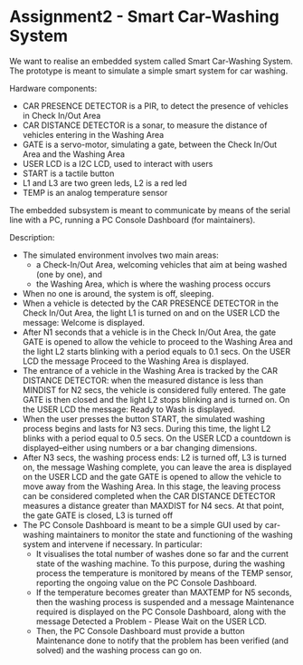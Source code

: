 # Assignment2 - Smart Car-Washing System

We want to realise an embedded system called Smart Car-Washing System. The prototype  is meant to simulate a simple smart system for car washing.

Hardware components:
- CAR PRESENCE DETECTOR is a PIR, to detect the presence of vehicles in Check In/Out Area
- CAR DISTANCE DETECTOR is a sonar, to measure the distance of vehicles entering in the Washing Area
- GATE is a servo-motor, simulating a gate, between the Check In/Out Area and the Washing Area 
- USER LCD is a I2C LCD, used to interact with users
- START is a tactile button
- L1 and L3 are two green leds, L2 is a red led
- TEMP is an analog temperature sensor 

The embedded subsystem is meant to communicate by means of the serial line with a PC, running a PC Console Dashboard (for maintainers).

Description:
- The simulated environment involves two main areas: 
  - a Check-In/Out Area, welcoming  vehicles that aim at being washed (one by one), and 
  - the Washing Area, which is where the washing process occurs
- When no one is around, the system is off, sleeping.
- When a vehicle is detected by the CAR PRESENCE DETECTOR in the Check In/Out Area, the light L1 is turned on and on the USER LCD the message: Welcome is displayed.
- After N1 seconds that a vehicle is in the Check In/Out Area, the gate GATE is opened to allow the vehicle to proceed to the Washing Area and the light L2 starts blinking with a period equals to 0.1 secs.  On the USER LCD the message Proceed to the Washing Area is displayed.
- The entrance of a vehicle in the Washing Area is tracked by the CAR DISTANCE DETECTOR: when the measured distance is less than MINDIST for N2 secs, the vehicle is considered fully entered. The gate GATE is then closed and the light L2 stops blinking and is turned on.  On the USER LCD the message: Ready to Wash is displayed.
- When the user presses the button START, the simulated washing process begins and lasts for N3 secs. During this time, the light L2 blinks with a period equal to 0.5 secs. On the USER LCD a countdown is displayed–either using numbers or a bar changing dimensions.
- After N3 secs, the washing process ends: L2 is turned off, L3 is turned on, the message Washing complete, you can leave the area  is displayed on the USER LCD and the gate GATE is opened to allow the vehicle to move away from the Washing Area.  In this stage, the leaving process can be considered completed when the CAR DISTANCE DETECTOR measures a distance greater than MAXDIST for N4 secs. At that point, the gate GATE is closed, L3 is turned off
- The PC Console Dashboard is meant to be a simple GUI used by car-washing maintainers to monitor the state and functioning of the washing system and intervene if necessary. In particular:
  - It visualises the total number of washes done so far and  the current state of the washing machine. To this purpose, during the washing process the temperature is monitored by means of the TEMP sensor, reporting  the ongoing value on the PC Console Dashboard.
  - If the temperature becomes greater than MAXTEMP for N5 seconds, then the washing process  is suspended and a message Maintenance required is displayed on the PC Console Dashboard, along with the message  Detected a Problem - Please Wait on the USER LCD.
  - Then, the PC Console Dashboard must provide a button Maintenance done to notify that the problem has been verified (and solved)  and the washing process can go on.
